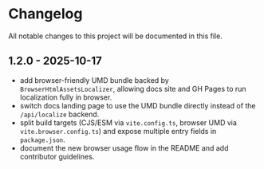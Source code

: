 # Changelog

All notable changes to this project will be documented in this file.

## 1.2.0 - 2025-10-17

- add browser-friendly UMD bundle backed by `BrowserHtmlAssetsLocalizer`, allowing docs site and GH Pages to run localization fully in browser.
- switch docs landing page to use the UMD bundle directly instead of the `/api/localize` backend.
- split build targets (CJS/ESM via `vite.config.ts`, browser UMD via `vite.browser.config.ts`) and expose multiple entry fields in `package.json`.
- document the new browser usage flow in the README and add contributor guidelines.
